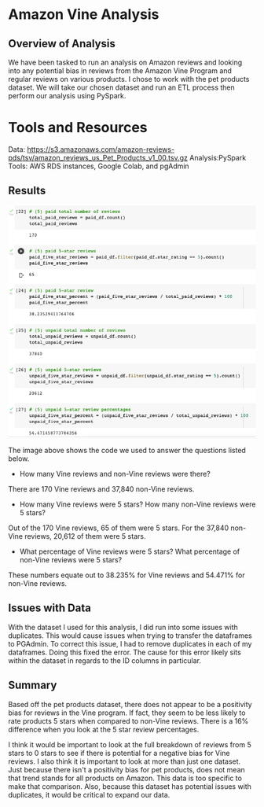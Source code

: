 # Amazon Vine Analysis

## Overview of Analysis 
We have been tasked to run an analysis on Amazon reviews and looking into any potential bias in reviews from the Amazon Vine Program and regular reviews on various products. I chose to work with the pet products dataset. We will take our chosen dataset and run an ETL process then perform our analysis using PySpark. 

# Tools and Resources
Data: https://s3.amazonaws.com/amazon-reviews-pds/tsv/amazon_reviews_us_Pet_Products_v1_00.tsv.gz
Analysis:PySpark
Tools: AWS RDS instances, Google Colab, and pgAdmin

## Results
![D2_Review_Counts](https://github.com/MeredithTracy/Amazon_Vine_Analysis/blob/main/Images/D2_Review_Counts.png)

The image above shows the code we used to answer the questions listed below. 

- How many Vine reviews and non-Vine reviews were there?

There are 170 Vine reviews and 37,840 non-Vine reviews. 

- How many Vine reviews were 5 stars? How many non-Vine reviews were 5 stars?

Out of the 170 Vine reviews, 65 of them were 5 stars. For the 37,840 non-Vine reviews, 20,612 of them were 5 stars. 

- What percentage of Vine reviews were 5 stars? What percentage of non-Vine reviews were 5 stars?

These numbers equate out to 38.235% for Vine reviews and 54.471% for non-Vine reviews. 

## Issues with Data
With the dataset I used for this analysis, I did run into some issues with duplicates. This would cause issues when trying to transfer the dataframes to PGAdmin. To correct this issue, I had to remove duplicates in each of my dataframes. Doing this fixed the error. The cause for this error likely sits within the dataset in regards to the ID columns in particular. 

## Summary
Based off the pet products dataset, there does not appear to be a positivity bias for reviews in the Vine program. If fact, they seem to be less likely to rate products 5 stars when compared to non-Vine reviews. There is a 16% difference when you look at the 5 star review percentages. 

I think it would be important to look at the full breakdown of reviews from 5 stars to 0 stars to see if there is potential for a negative bias for Vine reviews. I also think it is important to look at more than just one dataset. Just because there isn't a positivity bias for pet products, does not mean that trend stands for all products on Amazon. This data is too specific to make that comparison. Also, because this dataset has potential issues with duplicates, it would be critical to expand our data. 

